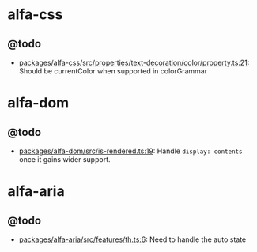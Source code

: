 # alfa-css

## @todo

- [packages/alfa-css/src/properties/text-decoration/color/property.ts:21](packages/alfa-css/src/properties/text-decoration/color/property.ts#L21): Should be currentColor when supported in colorGrammar

# alfa-dom

## @todo

- [packages/alfa-dom/src/is-rendered.ts:19](packages/alfa-dom/src/is-rendered.ts#L19): Handle `display: contents` once it gains wider support.

# alfa-aria

## @todo

- [packages/alfa-aria/src/features/th.ts:6](packages/alfa-aria/src/features/th.ts#L6): Need to handle the auto state
